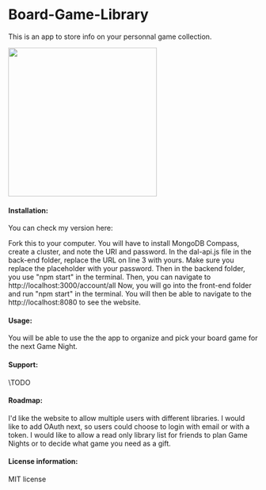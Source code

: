 # Board-Game-Library
This is an app to store info on your personnal game collection. 

<img src= "games.jpg" width='300'/>
 
#### Installation:
 
You can check my version here: 

Fork this to your computer. You will have to install MongoDB Compass, create a cluster, and note the URI and password. In the dal-api.js file in the back-end folder, replace the URL on line 3 with yours. Make sure you replace the placeholder with your password. Then in the backend folder, you use "npm start" in the terminal. Then, you can navigate to http://localhost:3000/account/all Now, you will go into the front-end folder and run "npm start" in the terminal. You will then be able to navigate to the http://localhost:8080 to see the website.
 
#### Usage:
 
You will be able to use the the app to organize and pick your board game for the next Game Night.
 
#### Support: 

\\TODO

#### Roadmap: 
I'd like the website to allow multiple users with different libraries. I would like to add OAuth next, so users could choose to login with email or with a token. I would like to allow a read only library list for friends to plan Game Nights or to decide what game you need as a gift.

#### License information:
 
MIT license
